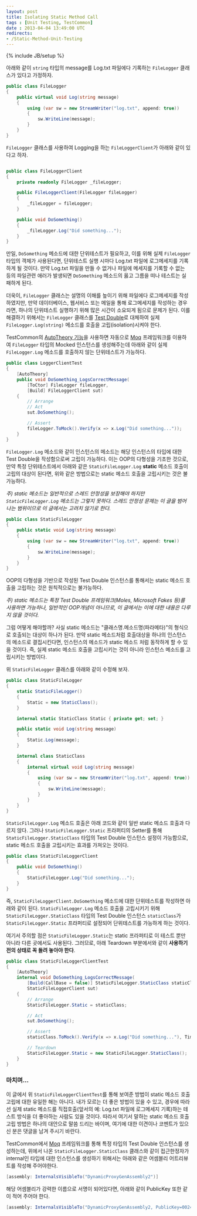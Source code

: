 ```yaml
---
layout: post
title: Isolating Static Method Call
tags : [Unit Testing, TestCommon]
date : 2013-04-04 13:49:00 UTC
redirects:
- /Static-Method-Unit-Testing
---
```

{% include JB/setup %}

아래와 같이 `string` 타입의 message를 Log.txt 파일에다 기록하는 
`FileLogger` 클래스가 있다고 가정하자.

```c#
public class FileLogger
{
    public virtual void Log(string message)
    {
        using (var sw = new StreamWriter("log.txt", append: true))
        {
            sw.WriteLine(message);
        }
    }
}
```

`FileLogger` 클래스를 사용하여 Logging을 하는
`FileLoggerClient`가 아래와 같이 있다고 하자.

```c#

public class FileLoggerClient
{
    private readonly FileLogger _fileLogger;

    public FileLoggerClient(FileLogger fileLogger)
    {
        _fileLogger = fileLogger;
    }

    public void DoSomething()
    {
        _fileLogger.Log("Did something...");
    }
}
```

만일, `DoSomething` 메소드에 대한 단위테스트가 필요하고,
이를 위해 실제 `FileLogger` 타입의 객체가 사용된다면,
단위테스트 실행 시마다 Log.txt 파일에 로그메세지를 기록하게 될 것이다.
만약 Log.txt 파일을 만들 수 없거나 파일에 메세지를 기록할 수 없는 등의 파일관련 애러가 발생되면
`DoSomething` 메소드의 옳고 그름을 떠나 테스트는 실패하게 된다.

더욱이, `FileLogger` 클래스는 설명의 이해를 높이기 위해 파일에다 로그메세지를 작성하였지만,
만약 데이터베이스, 웹서비스 또는 메일을 통해 로그메세지를 작성하는 경우라면,
하나의 단위테스트 실행하기 위해 많은 시간이 소요되게 됨으로 문제가 된다.
이를 해결하기 위해서는 `FileLogger` 클래스를 [Test Double]로 대체하여
실제 `FileLogger.Log(string)` 메소드를 호출을 고립(isolation)시켜야 한다.

TestCommon의 [AutoTheory 기능]을 사용하면
자동으로 [Moq] 프레임워크를 이용하여 `FileLogger` 타입의 Mocked 인스턴스를 생성해주는데
아래와 같이 실제 `FileLogger.Log` 메소드를 호출하지 않는 단위테스트가 가능하다.


```c#
public class LoggerClientTest
{
    [AutoTheory]
    public void DoSomething_LogsCorrectMessage(
        [ToCtor] FileLogger fileLogger,
        [Build] FileLoggerClient sut)
    {
        // Arrange
        // Act
        sut.DoSomething();

        // Assert
        fileLogger.ToMock().Verify(x => x.Log("Did something..."));
    }
}
```

<!-- break -->

`FileLogger.Log` 메소드와 같이 인스턴스의 메소드는 해당 인스턴스의 타입에 대한 Test Double을 작성함으로써 고립이 가능하다.
이는 OOP의 다형성을 기초한 것으로, 만약 특정 단위테스트에서 아래와 같은 `StaticFileLogger.Log` **static** 메소드 호출이 고립의 대상이 된다면,
위와 같은 방법으로는 static 메소드 호출을 고립시키는 것은 불가능하다.

_주) static 메소드는 일반적으로 스레드 안정성을 보장해야 하지만 `StaticFileLogger.Log` 메소드는 그렇지 못하다.
스레드 안정성 문제는 이 글을 범어나는 범위이므로 이 글에서는 고려치 않기로 한다._



```c#
public class StaticFileLogger
{
    public static void Log(string message)
    {
        using (var sw = new StreamWriter("log.txt", append: true))
        {
            sw.WriteLine(message);
        }
    }
}
```

OOP의 다형성을 기반으로 작성된 Test Double 인스턴스를 통해서는 static 메소드 호출을 고립하는 것은 원칙적으로는 불가능하다.

_주) static 메소드는 특정 Test Double 프레임워크(Moles, Microsoft Fakes 등)를 사용하면 가능하나,
일반적인 OOP개념이 아니므로, 이 글에서는 이에 대한 내용은 다루지 않을 것이다._

그럼 어떻게 해야할까? 사실 static 메소드는 "클래스명.메소드명(파라메타)"의 형식으로 호출되는 대상이 하나가 된다.
만약 static 메소드처럼 호출대상을 하나의 인스턴스의 메소드로 결집시킨다면,
인스턴스의 메소드가 static 메소드 처럼 동작하게 할 수 있을 것이다.
즉, 실제 static 메소드 호출을 고립시키는 것이 아니라 인스턴스 메소드를 고립시키는 방법이다.

위 `StaticFileLogger` 클래스를 아래와 같이 수정해 보자.


```c#
public class StaticFileLogger
{
    static StaticFileLogger()
    {
        Static = new StaticClass();
    }

    internal static StaticClass Static { private get; set; }

    public static void Log(string message)
    {
        Static.Log(message);
    }

    internal class StaticClass
    {
        internal virtual void Log(string message)
        {
            using (var sw = new StreamWriter("log.txt", append: true))
            {
                sw.WriteLine(message);
            }
        }
    }
}
```

`StaticFileLogger.Log` 메소드 호출은 아래 코드와 같이 일반 static 메소드 호출과 다르지 않다.
그러나 `StaticFileLogger.Static` 프라퍼티의 Setter를 통해 `StaticFileLogger.StaticClass` 타입의 Test Double 인스턴스 설정이 가능함으로,
static 메소드 호출을 고립시키는 효과를 가져오는 것이다.

```c#
public class StaticFileLoggerClient
{
    public void DoSomething()
    {
        StaticFileLogger.Log("Did something...");
    }
}
```

즉, `StaticFileLoggerClient.DoSomething` 메소드에 대한 단위테스트를 작성하면 아래와 같이 된다.
`StaticFileLogger.Log` 메소드 호출을 고립시키기 위해 `StaticFileLogger.StaticClass` 타입의 Test Double 인스턴스
`staticClass`가 `StaticFileLogger.Static` 프라퍼티로 설정되어 단위테스트를 가능하게 하는 것이다.

여기서 주의할 점은 `StaticFileLogger.Static`는 static 프라퍼티로 이 테스트 뿐만 아니라 다른 곳에서도 사용된다.
그러므로, 아래 Teardown 부분에서와 같이 **사용하기 전의 상태로 꼭 돌려 놓아야 한다**.

```c#
public class StaticFileLoggerClientTest
{
    [AutoTheory]
    internal void DoSomething_LogsCorrectMessage(
        [Build(CallBase = false)] StaticFileLogger.StaticClass staticClass,
        StaticFileLoggerClient sut)
    {
        // Arrange
        StaticFileLogger.Static = staticClass;

        // Act
        sut.DoSomething();

        // Assert
        staticClass.ToMock().Verify(x => x.Log("Did something..."), Times.Once());

        // Teardown
        StaticFileLogger.Static = new StaticFileLogger.StaticClass();
    }
}
```

### 마치며...
이 글에서 위 `StaticFileLoggerClientTest`를 통해 보여준 방법이 static 메소드 호출 고립에 대한 유일한 해는 아니다.
내가 모르는 더 좋은 방법이 있을 수 있고,
경우에 따라선 실제 static 메소드를 직접호출(앞서의 예: Log.txt 파일에 로그메세지 기록)하는 테스트 방식을 더 좋아하는 사람도 있을 것이다.
따라서 여기서 말하는 static 메소드 호출 고립 방법은 하나의 대안으로 말씀 드리는 바이며,
여기에 대한 이견이나 코멘트가 있으신 분은 댓글을 남겨 주시기 바란다.

TestCommon에서 [Moq] 프레임워크를 통해 특정 타입의 Test Double 인스턴스를 생성하는데,
위에서 나온 `StaticFileLogger.StaticClass` 클래스와 같이 접근한정자가 internal인 타입에 대한 인스턴스를 생성하기 위해서는
아래와 같은 어셈블리 어트리뷰트를 작성해 주어야한다.

```c#
[assembly: InternalsVisibleTo("DynamicProxyGenAssembly2")]
```

해당 어셈블리가 강력한 이름으로 서명이 되어있다면, 아래와 같이 PublicKey 또한 같이 적어 주어야 한다.

```c#
[assembly: InternalsVisibleTo("DynamicProxyGenAssembly2, PublicKey=0024000004800000940000000602000000240000525341310004000001000100c547cac37abd99c8db225ef2f6c8a3602f3b3606cc9891605d02baa56104f4cfc0734aa39b93bf7852f7d9266654753cc297e7d2edfe0bac1cdcf9f717241550e0a7b191195b7667bb4f64bcb8e2121380fd1d9d46ad2d92d2d15605093924cceaf74c4861eff62abf69b9291ed0a340e113be11e6a7d3113e92484cf7045cc7")]
```

[Test Double]: http://xunitpatterns.com/Test%20Double.html
[AutoTheory 기능]: /TestCommon-AutoTheory-1
[Moq]: https://github.com/Moq/moq4